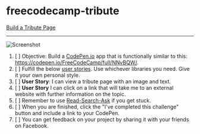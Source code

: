 # freecodecamp-tribute
[Build a Tribute Page](https://www.freecodecamp.org/challenges/build-a-tribute-page)
- - -

![Screenshot](http://i.imgur.com/7st8a5T.png)

1. [ ] Objective: Build a [CodePen.io](https://codepen.io/) app that is
functionally similar to this: https://codepen.io/FreeCodeCamp/full/NNvBQW/.
2. [ ] Fulfill the below [user stories](https://en.wikipedia.org/wiki/User_story).
Use whichever libraries you need. Give it your own personal style.
3. [ ] **User Story**: I can view a tribute page with an image and text.
4. [ ] **User Story** I can click on a link that will take me to an external website with further information on the topic.
5. [ ] Remember to use [Read-Search-Ask](https://forum.freecodecamp.org/t/how-to-get-help-when-you-are-stuck/19514) if you get stuck.
6. [ ] When you are finished, click the "I've completed this challenge" button and include a link to your CodePen.
7. [ ] You can get feedback on your project by sharing it with your friends on Facebook.
